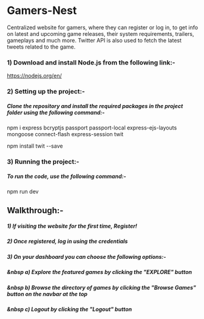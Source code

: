 # Gamers-Nest
Centralized website for gamers, where they can register or log in, to get info on latest and upcoming game releases, their system requirements, trailers, gameplays and much more. Twitter API is also used to fetch the latest tweets related to the game.

### 1) Download and install Node.js from the following link:-

https://nodejs.org/en/

### 2) Setting up the project:-

##### Clone the repository and install the required packages in the project folder using the following command:-

npm i express bcryptjs passport passport-local express-ejs-layouts mongoose connect-flash express-session twit

npm install twit --save

### 3) Running the project:-

##### To run the code, use the following command:-

npm run dev

## Walkthrough:-

##### 1) If visiting the website for the first time, Register!
##### 2) Once registered, log in using the credentials
##### 3) On your dashboard you can choose the following options:-
##### &nbsp a) Explore the featured games by clicking the "EXPLORE" button
##### &nbsp b) Browse the directory of games by clicking the "Browse Games" button on the navbar at the top
##### &nbsp c) Logout by clicking the "Logout" button
